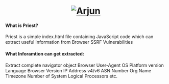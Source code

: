 <h1 align="center">
  <br>
  <a href="https://github.com/sinsinsecurity/priest"><img src="https://i.ibb.co/gWz3LTX/priest.png" alt="Arjun"></a>
</h1>

#### What is Priest?
Priest is a simple index.html file containing JavaScript code which can extract useful information from Browser SSRF Vulnerabilities


#### What Inforamtion can get extracted:
Extract complete navigator object
Browser User-Agent
OS Platform version
Language
Browser Version
IP Address v4/v6
ASN Number
Org Name
Timezone
Number of System Logical Processors
etc.
